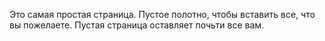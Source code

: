 Это самая простая страница. Пустое полотно, чтобы вставить все, что вы пожелаете. Пустая страница оставляет почьти все вам.